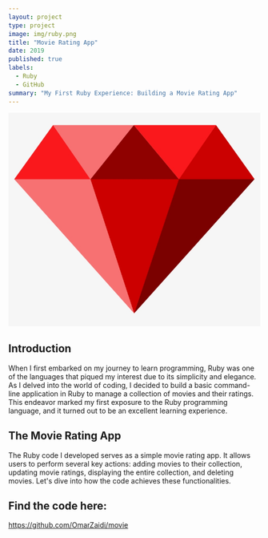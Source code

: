 ```yaml
---
layout: project
type: project
image: img/ruby.png
title: "Movie Rating App"
date: 2019
published: true
labels:
  - Ruby
  - GitHub
summary: "My First Ruby Experience: Building a Movie Rating App"
---
```


<img class="img-fluid" src="../img/ruby.png">

## Introduction

When I first embarked on my journey to learn programming, Ruby was one of the languages that piqued my interest due to its simplicity and elegance. As I delved into the world of coding, I decided to build a basic command-line application in Ruby to manage a collection of movies and their ratings. This endeavor marked my first exposure to the Ruby programming language, and it turned out to be an excellent learning experience.

## The Movie Rating App

The Ruby code I developed serves as a simple movie rating app. It allows users to perform several key actions: adding movies to their collection, updating movie ratings, displaying the entire collection, and deleting movies. Let's dive into how the code achieves these functionalities.
 
## Find the code here:
https://github.com/OmarZaidi/movie
